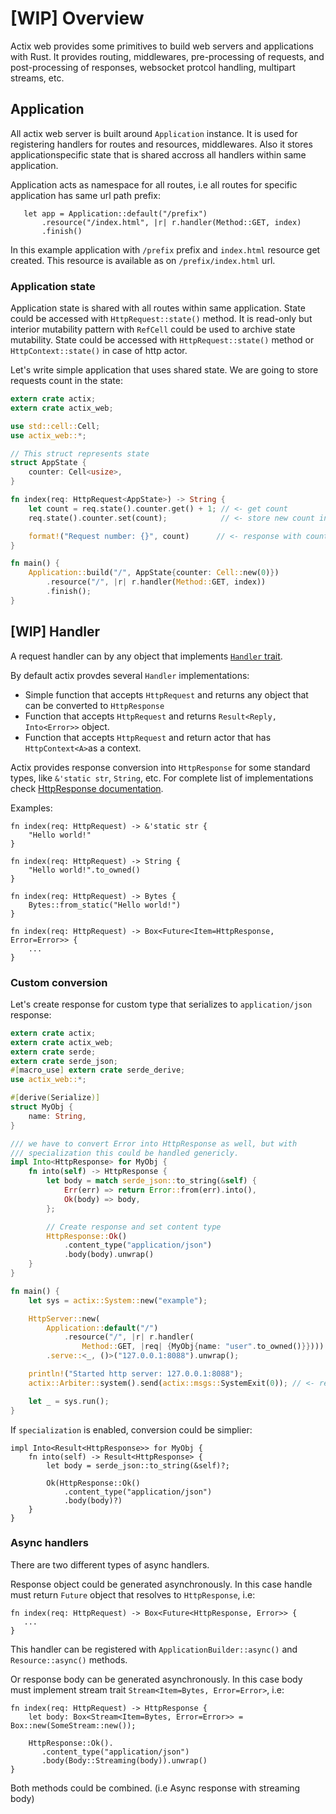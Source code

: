 # [WIP] Overview

Actix web provides some primitives to build web servers and applications with Rust.
It provides routing, middlewares, pre-processing of requests, and post-processing of responses,
websocket protcol handling, multipart streams, etc.


## Application

All actix web server is built around `Application` instance.
It is used for registering handlers for routes and resources, middlewares.
Also it stores applicationspecific state that is shared accross all handlers 
within same application.

Application acts as namespace for all routes, i.e all routes for specific application
has same url path prefix:

```rust,ignore
   let app = Application::default("/prefix")
       .resource("/index.html", |r| r.handler(Method::GET, index)
       .finish()
```

In this example application with `/prefix` prefix and `index.html` resource
get created. This resource is available as on `/prefix/index.html` url.

### Application state

Application state is shared with all routes within same application.
State could be accessed with `HttpRequest::state()` method. It is read-only
but interior mutability pattern with `RefCell` could be used to archive state mutability.
State could be accessed with `HttpRequest::state()` method or 
`HttpContext::state()` in case of http actor.

Let's write simple application that uses shared state. We are going to store requests count
in the state: 
 
```rust
extern crate actix;
extern crate actix_web;

use std::cell::Cell;
use actix_web::*;

// This struct represents state
struct AppState {
    counter: Cell<usize>,
}

fn index(req: HttpRequest<AppState>) -> String {
    let count = req.state().counter.get() + 1; // <- get count
    req.state().counter.set(count);            // <- store new count in state

    format!("Request number: {}", count)      // <- response with count
}

fn main() {
    Application::build("/", AppState{counter: Cell::new(0)})
        .resource("/", |r| r.handler(Method::GET, index))
        .finish();
}
```

## [WIP] Handler

A request handler can by any object that implements
[`Handler` trait](../actix_web/struct.HttpResponse.html#implementations).

By default actix provdes several `Handler` implementations:

* Simple function that accepts `HttpRequest` and returns any object that 
  can be converted to `HttpResponse`
* Function that accepts `HttpRequest` and returns `Result<Reply, Into<Error>>` object.
* Function that accepts `HttpRequest` and return actor that has `HttpContext<A>`as a context. 

Actix provides response conversion into `HttpResponse` for some standard types, 
like `&'static str`, `String`, etc.
For complete list of implementations check 
[HttpResponse documentation](../actix_web/struct.HttpResponse.html#implementations).

Examples:

```rust,ignore
fn index(req: HttpRequest) -> &'static str {
    "Hello world!"
}
```

```rust,ignore
fn index(req: HttpRequest) -> String {
    "Hello world!".to_owned()
}
```

```rust,ignore
fn index(req: HttpRequest) -> Bytes {
    Bytes::from_static("Hello world!")
}
```

```rust,ignore
fn index(req: HttpRequest) -> Box<Future<Item=HttpResponse, Error=Error>> {
    ...
}
```

### Custom conversion

Let's create response for custom type that serializes to `application/json` response:

```rust
extern crate actix;
extern crate actix_web;
extern crate serde;
extern crate serde_json;
#[macro_use] extern crate serde_derive;
use actix_web::*;

#[derive(Serialize)]
struct MyObj {
    name: String,
}

/// we have to convert Error into HttpResponse as well, but with 
/// specialization this could be handled genericly.
impl Into<HttpResponse> for MyObj {
    fn into(self) -> HttpResponse {
        let body = match serde_json::to_string(&self) {
            Err(err) => return Error::from(err).into(),
            Ok(body) => body,
        };

        // Create response and set content type
        HttpResponse::Ok()
            .content_type("application/json")
            .body(body).unwrap()
    }
}

fn main() {
    let sys = actix::System::new("example");

    HttpServer::new(
        Application::default("/")
            .resource("/", |r| r.handler(
                Method::GET, |req| {MyObj{name: "user".to_owned()}})))
        .serve::<_, ()>("127.0.0.1:8088").unwrap();

    println!("Started http server: 127.0.0.1:8088");
    actix::Arbiter::system().send(actix::msgs::SystemExit(0)); // <- remove this line, this code stops system during testing

    let _ = sys.run();
}
```

If `specialization` is enabled, conversion could be simplier:

```rust,ignore
impl Into<Result<HttpResponse>> for MyObj {
    fn into(self) -> Result<HttpResponse> {
        let body = serde_json::to_string(&self)?;

        Ok(HttpResponse::Ok()
            .content_type("application/json")
            .body(body)?)
    }
}
```

### Async handlers

There are two different types of async handlers. 

Response object could be generated asynchronously. In this case handle must
return `Future` object that resolves to `HttpResponse`, i.e:

```rust,ignore
fn index(req: HttpRequest) -> Box<Future<HttpResponse, Error>> {
   ...
}
```

This handler can be registered with `ApplicationBuilder::async()` and 
`Resource::async()` methods.

Or response body can be generated asynchronously. In this case body
must implement stream trait `Stream<Item=Bytes, Error=Error>`, i.e:


```rust,ignore
fn index(req: HttpRequest) -> HttpResponse {
    let body: Box<Stream<Item=Bytes, Error=Error>> = Box::new(SomeStream::new());

    HttpResponse::Ok().
       .content_type("application/json")
       .body(Body::Streaming(body)).unwrap()
}
```

Both methods could be combined. (i.e Async response with streaming body)
